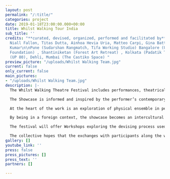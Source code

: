 ```yaml
---
layout: post
permalink: "/:title/"
categories: project
date: 2019-01-18T23:00:00.000+00:00
title: Whilst Walking Tour India
sub_title: ''
credits: "**curated, devised, organized, performed and facilitated by** Julia Vandehof,
  Niall Fallon, Titas Dutta, Ainhoa Hevia Uria, Matteo Carpi, Gina Battle Oliva, Vivek
  Kumar\n\nPune (Sudarshan Rangmatch, Tifa Working Studio) Bangalore (United Arts
  Foundation) , Shantiniketan (Forest Art Retreat) , Kolkata (Padatik Theatre), Agra
  (UP 80), Dehli, Mumbai (The Castiko Space) "
preview_picture: "/uploads/Whilst Walking Team.jpg"
current: false
only_current: false
main_pictures:
- "/uploads/Whilst Walking Team.jpg"
description: |-
  The Whilst Walking Theatre Festival includes performances, theatrical experiments, and workshops, all pointing towards their unique use of a Theatre Lab setting.

  The Showcase is informed and inspired by the performer’s contemporary European contexts, alongside myths and the personal stories of the creators. The collective is for the first time present in front of Indian audiences exploring the universal appeal of creation methods.

  At the heart of the work is an exploration of physical ensemble in performance. By using the body as a physical tool for creation, they explore the idea of a collective unconscious. In connection with their training, they are a group that searches for organic, historical and mythical means of communication through the body in theatre.

  By being in a foreign context, the showcase becomes an intercultural exchange, inviting precise feedback that will develop the company’s strategies to question the function of performance worldwide.

  The festival will offer Workshops exploring the devising process used by the collective. But like with every devising group, the collective has a way of working that is malleable and welcoming to the participation of new members. This is a way for the group to share their methods of theatrical creation with young to mid-career artistes across India to evolve their shared performance vocabulary.

  The collective hopes that the exchanges with participants along the way will subsequently develop even the work that we present in each respective city.
gallery: []
youtube_link: ''
press: false
press_pictures: []
press_text: ''
partners: []

---
```

